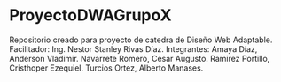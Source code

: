 # ProyectoDWAGrupoX
Repositorio creado para proyecto de catedra de Diseño Web Adaptable.
Facilitador:
Ing. Nestor Stanley Rivas Díaz.
Integrantes:
Amaya Díaz, Anderson Vladimir.
Navarrete Romero, Cesar Augusto.
Ramirez Portillo, Cristhoper Ezequiel.
Turcios Ortez, Alberto Manases.